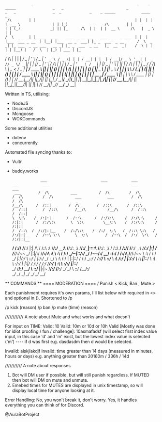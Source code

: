                 _                                                _    _                 _____                 _   _                             _                        _   _                 _  _             _    _ _____            ____        _   
     /\        | |                                              | |  | |               |  __ \               | | (_)                 /\        | |                      | | (_)              _| || |_      /\  | |  | |  __ \     /\   |  _ \      | |  
    /  \  _   _| |_ ___  _ __   ___  _ __ ___   ___  _   _ ___  | |  | |___  ___ _ __  | |__) |___  __ _  ___| |_ _  ___  _ __      /  \  _   _| |_ ___  _ __ ___   __ _| |_ _  ___  _ __   |_  __  _|    /  \ | |  | | |__) |   /  \  | |_) | ___ | |_ 
   / /\ \| | | | __/ _ \| '_ \ / _ \| '_ ` _ \ / _ \| | | / __| | |  | / __|/ _ \ '__| |  _  // _ \/ _` |/ __| __| |/ _ \| '_ \    / /\ \| | | | __/ _ \| '_ ` _ \ / _` | __| |/ _ \| '_ \   _| || |_    / /\ \| |  | |  _  /   / /\ \ |  _ < / _ \| __|
  / ____ \ |_| | || (_) | | | | (_) | | | | | | (_) | |_| \__ \ | |__| \__ \  __/ |    | | \ \  __/ (_| | (__| |_| | (_) | | | |  / ____ \ |_| | || (_) | | | | | | (_| | |_| | (_) | | | | |_  __  _|  / ____ \ |__| | | \ \  / ____ \| |_) | (_) | |_ 
 /_/    \_\__,_|\__\___/|_| |_|\___/|_| |_| |_|\___/ \__,_|___/  \____/|___/\___|_|    |_|  \_\___|\__,_|\___|\__|_|\___/|_| |_| /_/    \_\__,_|\__\___/|_| |_| |_|\__,_|\__|_|\___/|_| |_|   |_||_|   /_/    \_\____/|_|  \_\/_/    \_\____/ \___/ \__|
                                                                                                                                                                                                                                                        
                                           
Written in TS, utilising:
- NodeJS
- DiscordJS
- Mongoose
- WOKCommands

Some additional utilities
- dotenv
- concurrently

Automated file syncing thanks to:
- Vultr
- buddy.works

                   ___                         ___           ___           ___           ___                                      ___           ___     
       ___        /  /\          ___          /  /\         /  /\         /  /\         /  /\          ___            ___        /  /\         /  /\    
      /__/\      /  /::|        /  /\        /  /::\       /  /::\       /  /::|       /  /::\        /__/\          /__/\      /  /::\       /  /::|   
      \__\:\    /  /:|:|       /  /::\      /  /:/\:\     /  /:/\:\     /  /:|:|      /  /:/\:\       \  \:\         \__\:\    /  /:/\:\     /  /:|:|   
      /  /::\  /  /:/|:|__    /  /:/\:\    /  /:/  \:\   /  /::\ \:\   /  /:/|:|__   /  /::\ \:\       \__\:\        /  /::\  /  /:/  \:\   /  /:/|:|__ 
   __/  /:/\/ /__/:/ |:| /\  /  /::\ \:\  /__/:/ \__\:\ /__/:/\:\_\:\ /__/:/_|::::\ /__/:/\:\_\:\      /  /::\    __/  /:/\/ /__/:/ \__\:\ /__/:/ |:| /\
  /__/\/:/~~  \__\/  |:|/:/ /__/:/\:\ \:\ \  \:\ /  /:/ \__\/~|::\/:/ \__\/  /~~/:/ \__\/  \:\/:/     /  /:/\:\  /__/\/:/~~  \  \:\ /  /:/ \__\/  |:|/:/
  \  \::/         |  |:/:/  \__\/  \:\_\/  \  \:\  /:/     |  |:|::/        /  /:/       \__\::/     /  /:/__\/  \  \::/      \  \:\  /:/      |  |:/:/ 
   \  \:\         |__|::/        \  \:\     \  \:\/:/      |  |:|\/        /  /:/        /  /:/     /__/:/        \  \:\       \  \:\/:/       |__|::/  
    \__\/         /__/:/          \__\/      \  \::/       |__|:|~        /__/:/        /__/:/      \__\/          \__\/        \  \::/        /__/:/   
                  \__\/                       \__\/         \__\|         \__\/         \__\/                                    \__\/         \__\/ 


**  COMMANDS **
==== MODERATION ==== 
/ Punish < Kick, Ban , Mute >

Each punishment requires it's own params, I'll list below with required in <> and optional in (). Shortened to /p

/p kick <user> (reason)
/p ban <user> <reason>
/p mute <user> (time) (reason)

//////////// A note about Mute and what works and what doesn't

For input on TIME:
Valid: 10
Valid: 10m or 10d or 10h
Valid [Mostly was done for idiot proofing / fun / challenge]: 10asmafadsf (will select first index value input, in this case 'd' and 'm' exist, but the lowest index value is selected ('m') ---- if d was first e.g. dasdasdm then d would be selected.

Invalid: alskjlakdjf
Invalid: time greater than 14 days (measured in minutes, hours or days) e.g. anything greater than 20160m / 336h / 14d

/////////// A note about responses

1. Bot will DM user if possible, but will still punish regardless. If MUTED then bot will DM on mute and unmute.
2. Emebed times for MUTES are displayed in unix timestamp, so will display local time for anyone looking at it.  

Error Handling:
No, you won't break it, don't worry.
Yes, it handles everything you can think of for Discord.



@AuraBotProject
